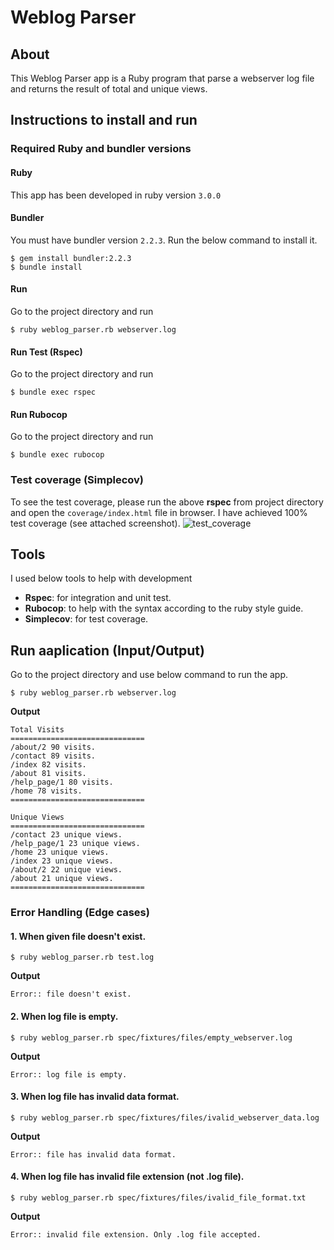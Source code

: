 # Weblog Parser
## About
This Weblog Parser app is a Ruby program that parse a webserver log file and returns the result of total and unique views.

## Instructions to install and run
### Required Ruby and bundler versions
#### Ruby
This app has been developed in ruby version `3.0.0`

#### Bundler
You must have bundler version `2.2.3`. Run the below command to install it.
```
$ gem install bundler:2.2.3
$ bundle install
```

#### Run
Go to the project directory and run

```
$ ruby weblog_parser.rb webserver.log
```

#### Run Test (Rspec)
Go to the project directory and run

```
$ bundle exec rspec
```

#### Run Rubocop
Go to the project directory and run

```
$ bundle exec rubocop
```
### Test coverage (Simplecov)
To see the test coverage, please run the above **rspec** from project directory and open the `coverage/index.html` file in browser. I have achieved 100% test coverage (see attached screenshot).
![test_coverage](https://user-images.githubusercontent.com/24418296/167449901-fd9acd07-3002-46fc-ab42-143ea68af1c5.jpg)


## Tools
I used below tools to help with development
- **Rspec**: for integration and unit test.
- **Rubocop**: to help with the syntax according to the ruby style guide.
- **Simplecov**: for test coverage.

## Run aaplication (Input/Output)
Go to the project directory and use below command to run the app.
```
$ ruby weblog_parser.rb webserver.log
```
**Output**
```
Total Visits
==============================
/about/2 90 visits.
/contact 89 visits.
/index 82 visits.
/about 81 visits.
/help_page/1 80 visits.
/home 78 visits.
==============================

Unique Views
==============================
/contact 23 unique views.
/help_page/1 23 unique views.
/home 23 unique views.
/index 23 unique views.
/about/2 22 unique views.
/about 21 unique views.
==============================
```
### Error Handling (Edge cases)
#### 1. When given file doesn't exist.

```
$ ruby weblog_parser.rb test.log
```
**Output**
```
Error:: file doesn't exist.
```

#### 2. When log file is empty.

```
$ ruby weblog_parser.rb spec/fixtures/files/empty_webserver.log
```
**Output**
```
Error:: log file is empty.
```

#### 3. When log file has invalid data format.

```
$ ruby weblog_parser.rb spec/fixtures/files/ivalid_webserver_data.log
```
**Output**
```
Error:: file has invalid data format.
```

#### 4. When log file has invalid file extension (not .log file).

```
$ ruby weblog_parser.rb spec/fixtures/files/ivalid_file_format.txt
```
**Output**
```
Error:: invalid file extension. Only .log file accepted.
```
